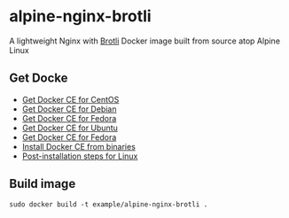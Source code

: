 # alpine-nginx-brotli
A lightweight Nginx with [Brotli](https://github.com/google/ngx_brotli) Docker image built from source atop Alpine Linux

## Get Docke
- [Get Docker CE for CentOS](https://docs.docker.com/install/linux/docker-ce/centos)
- [Get Docker CE for Debian](https://docs.docker.com/install/linux/docker-ce/debian)
- [Get Docker CE for Fedora](https://docs.docker.com/install/linux/docker-ce/fedora)
- [Get Docker CE for Ubuntu](https://docs.docker.com/install/linux/docker-ce/ubuntu)
- [Get Docker CE for Fedora](https://docs.docker.com/install/linux/docker-ce/fedora)
- [Install Docker CE from binaries](https://docs.docker.com/install/linux/docker-ce/binaries)
- [Post-installation steps for Linux](https://docs.docker.com/install/linux/linux-postinstall)
## Build image
```shell
sudo docker build -t example/alpine-nginx-brotli .
```
